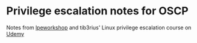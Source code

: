 # Privilege escalation notes for OSCP

Notes from [lpeworkshop](https://github.com/sagishahar/lpeworkshop) and tib3rius' Linux privilege escalation course on [Udemy](https://www.udemy.com/course/linux-privilege-escalation/)
